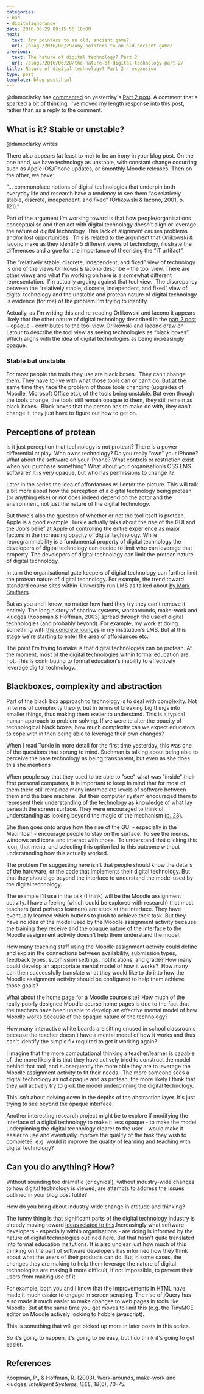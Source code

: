 ```yaml
---
categories:
- bad
- digitalignorance
date: 2016-06-29 09:15:55+10:00
next:
  text: Any pointers to an old, ancient game?
  url: /blog2/2016/06/29/any-pointers-to-an-old-ancient-game/
previous:
  text: The nature of digital technology? Part 2
  url: /blog2/2016/06/28/the-nature-of-digital-technology-part-2/
title: Nature of digital technology? Part 2 - expansion
type: post
template: blog-post.html
---
```

@damoclarky has [commented](/blog2/2016/06/28/the-nature-of-digital-technology-part-2/#comment-7673) on yesterday's [Part 2 post](/blog2/2016/06/28/the-nature-of-digital-technology-part-2/). A comment that's sparked a bit of thinking. I've moved my length response into this post, rather than as a reply to the comment.

## What is it? Stable or unstable?

@damoclarky writes

There also appears (at least to me) to be an irony in your blog post. On the one hand, we have technology as unstable, with constant change occurring such as Apple iOS/Phone updates, or 6monthly Moodle releases. Then on the other, we have:

“… commonplace notions of digital technologies that underpin both everyday life and research have a tendency to see them “as relatively stable, discrete, independent, and fixed” (Orlikowski & Iacono, 2001, p. 121).”

Part of the argument I’m working toward is that how people/organisations conceptualise and then act with digital technology doesn’t align or leverage the nature of digital technology. This lack of alignment causes problems and/or lost opportunities.  This is related to the argument that Orlikowski & Iacono make as they identify 5 different views of technology, illustrate the differences and argue for the importance of theorising the “IT artifact”.

The “relatively stable, discrete, independent, and fixed” view of technology is one of the views Orlikowsi & Iacono describe – the tool view. There are other views and what I’m working on here is a somewhat different representation.  I’m actually arguing against that tool view.  The discrepancy between the “relatively stable, discrete, independent, and fixed” view of digital technology and the unstable and protean nature of digital technology is evidence (for me) of the problem I'm trying to identify.

Actually, as I’m writing this and re-reading Orlikowski and Iacono it appears likely that the other nature of digital technology described in the [part 2 post](/blog2/2016/06/28/the-nature-of-digital-technology-part-2/) – opaque – contributes to the tool view. Orlikowski and Iacono draw on Latour to describe the tool view as seeing technologies as “black boxes”. Which aligns with the idea of digital technologies as being increasingly opaque.

### Stable but unstable

For most people the tools they use are black boxes.  They can’t change them. They have to live with what those tools can or can’t do. But at the same time they face the problem of those tools changing (upgrades of Moodle, Microsoft Office etc), of the tools being unstable. But even though the tools change, the tools still remain opaque to them, they still remain as black boxes.  Black boxes that the person has to make do with, they can’t change it, they just have to figure out how to get on.

## Perceptions of protean

Is it just perception that technology is not protean? There is a power differential at play. Who owns technology? Do you really “own” your iPhone? What about the software on your iPhone? What controls or restriction exist when you purchase something? What about your organisation’s OSS LMS software? It is very opaque, but who has permissions to change it?

Later in the series the idea of affordances will enter the picture. This will talk a bit more about how the perception of a digital technology being protean (or anything else) or not does indeed depend on the actor and the environment, not just the nature of the digital technology.

But there's also the question of whether or not the tool itself is protean. Apple is a good example. Turkle actually talks about the rise of the GUI and the Job's belief at Apple of controlling the entire experience as major factors in the increasing opacity of digital technology. While reprogrammability is a fundamental property of digital technology the developers of digital technology can decide to limit who can leverage that property. The developers of digital technology can limit the protean nature of digital technology.

In turn the organisational gate keepers of digital technology can further limit the protean nature of digital technology. For example, the trend toward standard course sites within  University run LMS as talked about [by Mark Smithers](http://www.masmithers.com/2016/06/why-university-learning-management-systems-are-the-temporary-classrooms-of-today/).

But as you and I know, no matter how hard they try they can't remove it entirely. The long history of shadow systems, workarounds, make-work and kludges (Koopman & Hoffman, 2003) spread through the use of digital technologies (and probably beyond). For example, my work at doing something with [the concrete lounges](/blog2/2015/02/03/concrete-lounge-1-helping-learners-find-correct-up-to-date-course-information/) in my institution's LMS. But at this stage we're starting to enter the area of affordances etc.

The point I'm trying to make is that digital technologies can be protean. At the moment, most of the digital technologies within formal education are not. This is contributing to formal education's inability to effectively leverage digital technology.

## Blackboxes, complexity and abstraction

Part of the black box approach to technology is to deal with complexity. Not in terms of complexity theory, but in terms of breaking big things into smaller things, thus making them easier to understand. This is a typical human approach to problem solving. If we were to alter the opacity of technological black boxes, how much complexity can we expect educators to cope with in then being able to leverage their own changes?

When I read Turkle in more detail for the first time yesterday, this was one of the questions that sprung to mind. Suchman is talking about being able to perceive the bare technology as being transparent, but even as she does this she mentions

When people say that they used to be able to "see" what was "inside" their first personal computers, it is important to keep in mind that for most of them there still remained many intermediate levels of software between them and the bare machine. But their computer system encouraged them to represent their understanding of the technology as knowledge of what lay beneath the screen surface. They were encouraged to think of understanding as looking beyond the magic of the mechanism [(p. 23)](https://books.google.com.au/books?hl=en&lr=&id=auXlqr6b2ZUC&oi=fnd&pg=PA9&dq=the+inner+workings+are+hidden+from+users+Turkle+1995&ots=zXp9QNYo42&sig=4k7KNNhROggwXzP1bQr4L2k4eYU#v=onepage&q=opaque&f=false).

She then goes onto argue how the rise of the GUI - especially in the Macintosh - encourage people to stay on the surface. To see the menus, windows and icons and interact with those.  To understand that clicking this icon, that menu, and selecting this option led to this outcome without understanding how this actually worked.

The problem I'm suggesting here isn't that people should know the details of the hardware, or the code that implements their digital technology. But that they should go beyond the interface to understand the model used by the digital technology.

The example I'll use in the talk (I think) will be the Moodle assignment activity. I have a feeling (which could be explored with research) that most teachers (and perhaps learners) are stuck at the interface. They have eventually learned which buttons to push to achieve their task. But they have no idea of the model used by the Moodle assignment activity because the training they receive and the opaque nature of the interface to the Moodle assignment activity doesn't help them understand the model.

How many teaching staff using the Moodle assignment activity could define and explain the connections between availability, submission types, feedback types, submission settings, notifications, and grade? How many could develop an appropriate mental model of how it works?  How many can then successfully translate what they would like to do into how the Moodle assignment activity should be configured to help them achieve those goals?

What about the home page for a Moodle course site? How much of the really poorly designed Moodle course home pages is due to the fact that the teachers have been unable to develop an effective mental model of how Moodle works because of the opaque nature of the technology?

How many interactive white boards are sitting unused in school classrooms because the teacher doesn't have a mental model of how it works and thus can't identify the simple fix required to get it working again?

I imagine that the more computational thinking a teacher/learner is capable of, the more likely it is that they have actively tried to construct the model behind that tool, and subsequently the more able they are to leverage the Moodle assignment activity to fit their needs.  The more someone sees a digital technology as not opaque and as protean, the more likely I think that they will actively try to grok the model underpinning the digital technology.

This isn't about delving down in the depths of the abstraction layer. It's just trying to see beyond the opaque interface.

Another interesting research project might be to explore if modifying the interface of a digital technology to make it less opaque - to make the model underpinning the digital technology clearer to the user - would make it easier to use and eventually improve the quality of the task they wish to complete?  e.g. would it improve the quality of learning and teaching with digital technology?

## Can you do anything? How?

Without sounding too dramatic (or cynical), without industry-wide changes to how digital technology is viewed, are attempts to address the issues outlined in your blog post futile?

How do you bring about industry-wide change in attitude and thinking?

The funny thing is that significant parts of the digital technology industry is already moving toward [ideas related to this](https://techcrunch.com/2016/05/21/the-rise-of-apis/).Increasingly what software developers - especially within organisations - are doing is informed by the nature of digital technologies outlined here. But that hasn't quite translated into formal education insitutions. It is also unclear just how much of this thinking on the part of software developers has informed how they think about what the users of their products can do. But in some cases, the changes they are making to help them leverage the nature of digital technologies are making it more difficult, if not impossible, to prevent their users from making use of it.

For example, both you and I know that the improvements in HTML have made it much easier to engage in screen scraping. The rise of jQuery has also made it much easier to make changes to web pages in tools like Moodle. But at the same time you get moves to limit this (e.g. the TinyMCE editor on Moodle actively looking to hobble javascript).

This is something that will get picked up more in later posts in this series.

So it's going to happen, it's going to be easy, but I do think it's going to get easier.

## References

Koopman, P., & Hoffman, R. (2003). Work-arounds, make-work and kludges. _Intelligent Systems, IEEE_, _18_(6), 70-75.